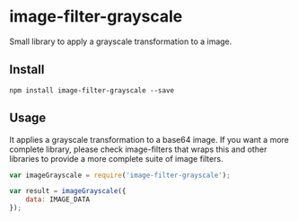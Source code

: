 # image-filter-grayscale

Small library to apply a grayscale transformation to a image.

## Install

```
npm install image-filter-grayscale --save
```

## Usage
It applies a grayscale transformation to a base64 image. If you want a more complete library, please check image-filters that wraps this and other libraries to provide a more complete suite of image filters.

```js
var imageGrayscale = require('image-filter-grayscale');

var result = imageGrayscale({
    data: IMAGE_DATA
});
```

